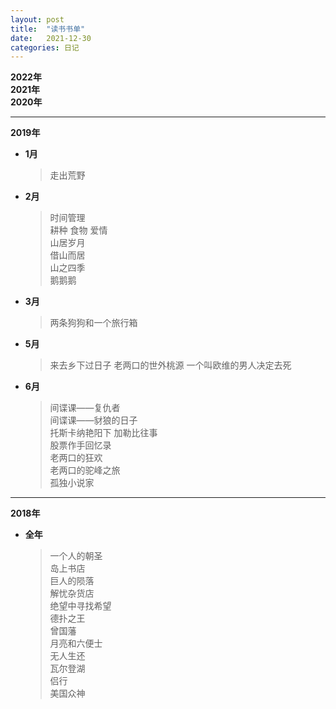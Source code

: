 ```yaml
---
layout: post
title:  "读书书单"
date:   2021-12-30
categories: 日记 
---
```

**2022年**  
**2021年**  
**2020年**  
************* 
**2019年**  
* **1月**
    > 走出荒野  
* **2月**
    > 时间管理  
    > 耕种 食物 爱情  
    > 山居岁月  
    > 借山而居  
    > 山之四季  
    > 鹅鹅鹅  
* **3月**
    > 两条狗狗和一个旅行箱  
* **5月**
    > 来去乡下过日子
    > 老两口的世外桃源
    > 一个叫欧维的男人决定去死  
* **6月**
    > 间谍课——复仇者  
    > 间谍课——豺狼的日子  
    > 托斯卡纳艳阳下 
    > 加勒比往事  
    > 股票作手回忆录  
    > 老两口的狂欢  
    > 老两口的驼峰之旅  
    > 孤独小说家  

*************  
**2018年**
* **全年**
  > 一个人的朝圣  
  > 岛上书店  
  > 巨人的陨落  
  > 解忧杂货店  
  > 绝望中寻找希望  
  > 德扑之王  
  > 曾国藩  
  > 月亮和六便士  
  > 无人生还  
  > 瓦尔登湖  
  > 侣行  
  > 美国众神  